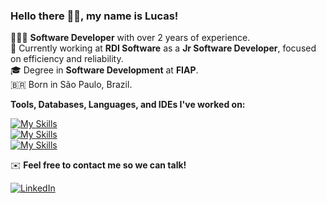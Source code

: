 ### Hello there 👋🏼, my name is Lucas!  

🧑🏼‍💻 **Software Developer** with over 2 years of experience.  
💼 Currently working at **RDI Software** as a **Jr Software Developer**, focused on efficiency and reliability.  
🎓 Degree in **Software Development** at **FIAP**.  
🇧🇷 Born in São Paulo, Brazil.  

**Tools, Databases, Languages, and IDEs I've worked on:**  

[![My Skills](https://skillicons.dev/icons?i=java,spring,aws,terraform,redis)](https://skillicons.dev)  
[![My Skills](https://skillicons.dev/icons?i=python,js,git,github,mysql)](https://skillicons.dev)  
[![My Skills](https://skillicons.dev/icons?i=postman,docker,vscode,idea,eclipse)](https://skillicons.dev)  

✉️ **Feel free to contact me so we can talk!**  

[![LinkedIn](https://img.shields.io/badge/linkedin-%230077B5.svg?style=for-the-badge&logo=linkedin&logoColor=white)](https://www.linkedin.com/in/lucastressoldi/)  
